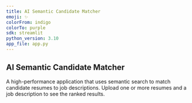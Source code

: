 ```yaml
---
title: AI Semantic Candidate Matcher
emoji: ✨
colorFrom: indigo
colorTo: purple
sdk: streamlit
python_version: 3.10
app_file: app.py
---
```


## AI Semantic Candidate Matcher

A high-performance application that uses semantic search to match candidate resumes to job descriptions. Upload one or more resumes and a job description to see the ranked results.